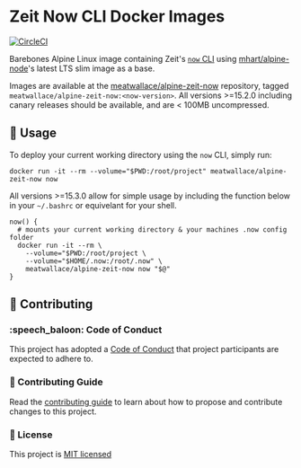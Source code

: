# Zeit Now CLI Docker Images

[![CircleCI](https://circleci.com/gh/meatwallace/alpine-zeit-now.svg?style=svg)](https://circleci.com/gh/meatwallace/alpine-zeit-now)

Barebones Alpine Linux image containing Zeit's
[`now` CLI](https://github.com/zeit/now-cli) using
[mhart/alpine-node](https://github.com/mhart/alpine-node)'s latest LTS slim
image as a base.

Images are available at the
[meatwallace/alpine-zeit-now](https://hub.docker.com/r/meatwallace/alpine-zeit-now)
repository, tagged `meatwallace/alpine-zeit-now:<now-version>`. All versions
\>=15.2.0 including canary releases should be available, and are < 100MB
uncompressed.

## :rocket: Usage

To deploy your current working directory using the `now` CLI, simply run:

```shell
docker run -it --rm --volume="$PWD:/root/project" meatwallace/alpine-zeit-now now
```

All versions \>=15.3.0 allow for simple usage by including the function below in
your `~/.bashrc` or equivelant for your shell.

```shell
now() {
  # mounts your current working directory & your machines .now config folder
  docker run -it --rm \
    --volume="$PWD:/root/project \
    --volume="$HOME/.now:/root/.now" \
    meatwallace/alpine-zeit-now now "$@"
}
```

## :wrench: Contributing

### :speech_baloon: Code of Conduct

This project has adopted a [Code of Conduct](./CODE_OF_CONDUCT.md) that project
participants are expected to adhere to.

### :book: Contributing Guide

Read the [contributing guide](./CONTRIBUTING.md) to learn about how to propose
and contribute changes to this project.

### :scroll: License

This project is [MIT licensed](./LICENSE)
